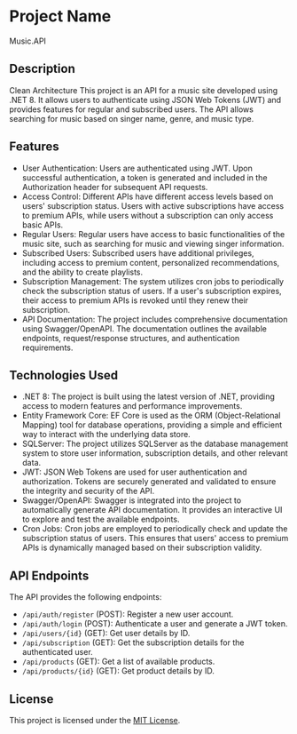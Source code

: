# Project Name

Music.API

## Description
Clean Architecture
This project is an API for a music site developed using .NET 8. It allows users to authenticate using JSON Web Tokens (JWT) and provides features for regular and subscribed users. The API allows searching for music based on singer name, genre, and music type.

## Features

- User Authentication: Users are authenticated using JWT. Upon successful authentication, a token is generated and included in the Authorization header for subsequent API requests.
- Access Control: Different APIs have different access levels based on users' subscription status. Users with active subscriptions have access to premium APIs, while users without a subscription can only access basic APIs.
- Regular Users: Regular users have access to basic functionalities of the music site, such as searching for music and viewing singer information.
- Subscribed Users: Subscribed users have additional privileges, including access to premium content, personalized recommendations, and the ability to create playlists.
- Subscription Management: The system utilizes cron jobs to periodically check the subscription status of users. If a user's subscription expires, their access to premium APIs is revoked until they renew their subscription.
- API Documentation: The project includes comprehensive documentation using Swagger/OpenAPI. The documentation outlines the available endpoints, request/response structures, and authentication requirements.

## Technologies Used

- .NET 8: The project is built using the latest version of .NET, providing access to modern features and performance improvements.
- Entity Framework Core: EF Core is used as the ORM (Object-Relational Mapping) tool for database operations, providing a simple and efficient way to interact with the underlying data store.
- SQLServer: The project utilizes SQLServer as the database management system to store user information, subscription details, and other relevant data.
- JWT: JSON Web Tokens are used for user authentication and authorization. Tokens are securely generated and validated to ensure the integrity and security of the API.
- Swagger/OpenAPI: Swagger is integrated into the project to automatically generate API documentation. It provides an interactive UI to explore and test the available endpoints.
- Cron Jobs: Cron jobs are employed to periodically check and update the subscription status of users. This ensures that users' access to premium APIs is dynamically managed based on their subscription validity.

## API Endpoints

The API provides the following endpoints:

- `/api/auth/register` (POST): Register a new user account.
- `/api/auth/login` (POST): Authenticate a user and generate a JWT token.
- `/api/users/{id}` (GET): Get user details by ID.
- `/api/subscription` (GET): Get the subscription details for the authenticated user.
- `/api/products` (GET): Get a list of available products.
- `/api/products/{id}` (GET): Get product details by ID.

## License

This project is licensed under the [MIT License](LICENSE).
